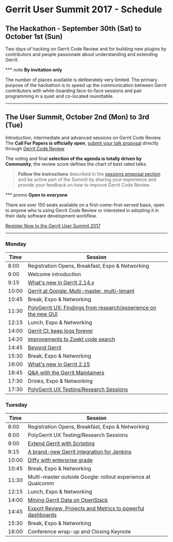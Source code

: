 # Gerrit User Summit 2017 - Schedule

## The Hackathon - September 30th (Sat) to October 1st (Sun)

Two days of hacking on Gerrit Code Review and for building new plugins
by contributors and people passionate about understanding and extending
Gerrit.

*** note
__By invitation only__

The number of places available is deliberately very limited.
The primary purpose of the hackathon is to speed up the communication
between Gerrit contributors with white-boarding face-to-face sessions
and pair programming in a quiet and co-located
roundtable.
***

## The User Summit, October 2nd (Mon) to 3rd (Tue)

Introduction, intermediate and advanced sessions on Gerrit Code Review.
The **Call For Papers is officially open**, [submit your talk proposal](cfp.md)
directly through [Gerrit Code Review](https://gerrit-review.googlesource.com/#/admin/projects/summit/2017)

The voting and final **selection of the agenda is totally driven by Community**,
the review score defines the chart of best rated talks.

> **Follow the instructions** described in the [sessions proposal section](cfp.md)
> and be active part of the Summit by sharing your experience and provide
> your feedback on how to improve Gerrit Code Review.

*** promo
__Open to everyone__

There are over 150 seats available on a first-come-first-served basis,
open to anyone who is using Gerrit Code Review or interested in adopting
it in their daily software development workflow.

[Register Now to the Gerrit User Summit 2017](https://www.eventbrite.co.uk/e/gerrit-user-summit-2017-tickets-34486175078)
***

### Monday

| Time  | Session                                                                                      |
|-------|----------------------------------------------------------------------------------------------|
|  8:00 | Registration Opens, Breakfast, Expo & Networking                                             |
|  9:00 | Welcome introduction                                                                         |
|  9:15 | [What's new in Gerrit 2.14.x](sessions/new-in-2.14.md)                                       |
| 10:00 | [Gerrit at Google: Multi-master, multi-tenant](sessions/gerrit-at-google.md)                 |
| 10:45 | Break, Expo & Networking                                                                     |
| 11:30 | [PolyGerrit UX: Findings from research/experience on the new GUI](sessions/polygerrit-ux.md) |
| 12:15 | Lunch, Expo & Networking                                                                     |
| 14:00 | [Gerrit CI: keep logs forever](sessions/gerrit-ci-forever.md)                                |
| 14:20 | [improvements to Zoekt code search](sessions/zoekt-improvements.md)                          |
| 14:45 | [Beyond Gerrit](sessions/beyond-gerrit.md)                                                   |
| 15:30 | Break, Expo & Networking                                                                     |
| 16:00 | [What's new in Gerrit 2.15](sessions/new-in-2.15.md)                                         |
| 16:45 | [Q&A with the Gerrit Maintainers](sessions/maintainers-qa.md)                                |
| 17:30 | Drinks, Expo & Networking                                                                    |
| 17:30 | [PolyGerrit UX Testing/Research Sessions](sessions/polygerrit-ux-testing.md)                 |

### Tuesday

| Time  | Session                                                                                             |
|-------|-----------------------------------------------------------------------------------------------------|
|  8:00 | Registration Opens, Breakfast, Expo & Networking                                                    |
|  8:00 | PolyGerrit UX Testing/Research Sessions                                                             |
|  9:00 | [Extend Gerrit with Scripting](sessions/gerrit-scripting-plugins.md)                                |
|  9:15 | [A brand-new Gerrit integration for Jenkins](sessions/jenkins-gerrit-plugin.md)                     |
| 10:00 | [Diffy with enterprise grade](sessions/diffy-with-enterprise-grade.md)                              |
| 10:45 | Break, Expo & Networking                                                                            |
| 11:30 | Multi-master outside Google: rollout experience at Qualcomm                                         |
| 12:15 | Lunch, Expo & Networking                                                                            |
| 14:00 | [Mining Gerrit Data on OpenStack](sessions/mining_gerrit.md)                                        |
| 14:45 | [Export Review, Projects and Metrics to powerful dashboards](sessions/gerrit-graphs-dashboards.md)  |
| 15:30 | Break, Expo & Networking                                                                            |
| 16:00 | Conference wrap-up and Closing Keynote                                                              |
